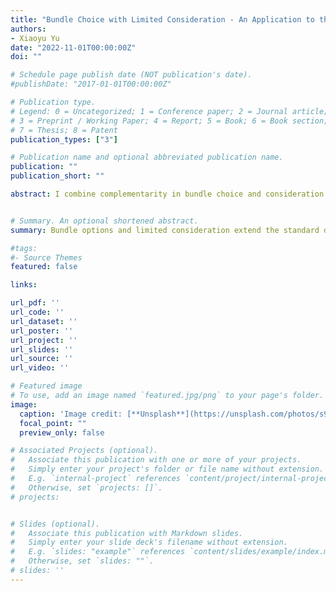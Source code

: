 ```yaml
---
title: "Bundle Choice with Limited Consideration - An Application to the Yogurt Market (Job market paper)"
authors:
- Xiaoyu Yu
date: "2022-11-01T00:00:00Z"
doi: ""

# Schedule page publish date (NOT publication's date).
#publishDate: "2017-01-01T00:00:00Z"

# Publication type.
# Legend: 0 = Uncategorized; 1 = Conference paper; 2 = Journal article;
# 3 = Preprint / Working Paper; 4 = Report; 5 = Book; 6 = Book section;
# 7 = Thesis; 8 = Patent
publication_types: ["3"]

# Publication name and optional abbreviated publication name.
publication: ""
publication_short: ""

abstract: I combine complementarity in bundle choice and consideration set of products into a demand model of differentiated products. I show the identification of consideration probabilities from the asymmetric demand even when only marginal market shares of products, not bundle options, are observed. I apply the model to the yogurt market with both consumer-level and store-level data to quantify the complementarity and the degree of limited consideration. I find a large demand synergy between fat-free and reduced-fat yogurts and a significant proportion of inertia, namely choosing from last purchases, in yogurt consumption. My results suggest substantial biases in estimates of cross price elasticities and diversion ratios when ignoring complementarity and limited consideration.


# Summary. An optional shortened abstract.
summary: Bundle options and limited consideration extend the standard demand model for differentiated products. I use data on household shopping and store sales to estimate the complementarity in bundles and the degree of limited consideration in yogurt purchases.

#tags:
#- Source Themes
featured: false

links:

url_pdf: ''
url_code: ''
url_dataset: ''
url_poster: ''
url_project: ''
url_slides: ''
url_source: ''
url_video: ''

# Featured image
# To use, add an image named `featured.jpg/png` to your page's folder. 
image:
  caption: 'Image credit: [**Unsplash**](https://unsplash.com/photos/s9CC2SKySJM)'
  focal_point: ""
  preview_only: false

# Associated Projects (optional).
#   Associate this publication with one or more of your projects.
#   Simply enter your project's folder or file name without extension.
#   E.g. `internal-project` references `content/project/internal-project/index.md`.
#   Otherwise, set `projects: []`.
# projects:


# Slides (optional).
#   Associate this publication with Markdown slides.
#   Simply enter your slide deck's filename without extension.
#   E.g. `slides: "example"` references `content/slides/example/index.md`.
#   Otherwise, set `slides: ""`.
# slides: ''
---
```


